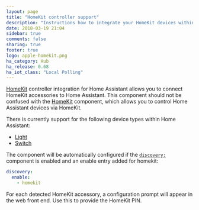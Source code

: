 ```yaml
---
layout: page
title: "HomeKit controller support"
description: "Instructions how to integrate your HomeKit devices within Home Assistant."
date: 2018-03-19 21:04
sidebar: true
comments: false
sharing: true
footer: true
logo: apple-homekit.png
ha_category: Hub
ha_release: 0.68
ha_iot_class: "Local Polling"
---
```


[HomeKit](https://developer.apple.com/homekit/) controller integration for Home Assistant allows you to connect HomeKit accessories to Home Assistant. This component should not be confused with the [HomeKit](homekit) component, which allows you to control Home Assistant devices via HomeKit.

There is currently support for the following device types within Home Assistant:

- [Light](../light.homekit_controller)
- [Switch](../switch.homekit_controller)

The component will be automatically configured if the [`discovery:`](components/discovery/) component is enabled and an enable entry added for homekit:

```yaml
discovery:
  enable:
    - homekit
```

For each detected HomeKit accessory, a configuration prompt will appear in the web front end. Use this to provide the HomeKit PIN.
